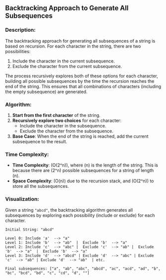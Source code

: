 ## Backtracking Approach to Generate All Subsequences

### Description:
The backtracking approach for generating all subsequences of a string is based on recursion. For each character in the string, there are two possibilities:
1. Include the character in the current subsequence.
2. Exclude the character from the current subsequence.

The process recursively explores both of these options for each character, building all possible subsequences by the time the recursion reaches the end of the string. This ensures that all combinations of characters (including the empty subsequence) are generated.

### Algorithm:
1. **Start from the first character** of the string.
2. **Recursively explore two choices** for each character:
   - Include the character in the subsequence.
   - Exclude the character from the subsequence.
3. **Base Case**: When the end of the string is reached, add the current subsequence to the result.

### Time Complexity:
- **Time Complexity**: \(O(2^n)\), where \(n\) is the length of the string. This is because there are \(2^n\) possible subsequences for a string of length \(n\).
- **Space Complexity**: \(O(n)\) due to the recursion stack, and \(O(2^n)\) to store all the subsequences.

### Visualization:
Given a string `"abcd"`, the backtracking algorithm generates all subsequences by exploring each possibility (include or exclude) for each character.

```plaintext
Initial String: "abcd"

Level 0: Include 'a'  --> "a"
Level 1: Include 'b'  --> "ab"  |  Exclude 'b'  --> "a"
Level 2: Include 'c'  --> "abc" |  Exclude 'c'  --> "ab" |  Exclude 'b'  --> "a"  |  Exclude 'b'  --> "a"
Level 3: Include 'd'  --> "abcd" | Exclude 'd'  --> "abc" | Exclude 'c'  --> "ab" | Exclude 'd'  --> "ab"  | etc.

Final subsequences: ["a", "ab", "abc", "abcd", "ac", "acd", "ad", "b", "bc", "bcd", "bd", "c", "cd", "d", ""]
